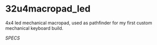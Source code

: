 # 32u4macropad_led
4x4 led mechanical macropad, used as pathfinder for my first custom mechanical keyboard build.

*SPECS*
